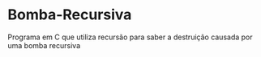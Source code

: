 # Bomba-Recursiva
Programa em C que utiliza recursão para saber a destruição causada por uma bomba recursiva
